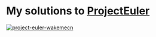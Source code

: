 # My solutions to [ProjectEuler](https://projecteuler.net)

[![project-euler-wakemecn](https://projecteuler.net/profile/wakemecn.png#3)](https://projecteuler.net/profile/wakemecn.png)
